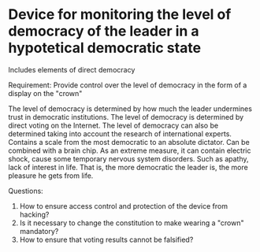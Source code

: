 # Device for monitoring the level of democracy of the leader in a hypotetical democratic state
Includes elements of direct democracy

Requirement: Provide control over the level of democracy in the form of a display on the "crown"

The level of democracy is determined by how much the leader undermines trust in democratic institutions.
The level of democracy is determined by direct voting on the Internet.
The level of democracy can also be determined taking into account the research of international experts.
Contains a scale from the most democratic to an absolute dictator.
Can be combined with a brain chip.
As an extreme measure, it can contain electric shock, cause some temporary nervous system disorders.
Such as apathy, lack of interest in life. That is, the more democratic the leader is, the more pleasure he gets from life.

Questions:
1. How to ensure access control and protection of the device from hacking?
2. Is it necessary to change the constitution to make wearing a "crown" mandatory?
3. How to ensure that voting results cannot be falsified?
